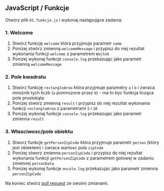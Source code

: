 ## JavaScript / Funkcje

Otwórz plik `01.funkcje.js` i wykonaj następujące zadania:

### 1. Welcome
1. Stwórz funkcję `welcome` która przyjmuje parametr `name`
2. Ponizej stwórz zmienną `welcomeMessage` i przypisz do niej rezultat wykonania funkcji `welcome` z parametrem `Wojtek`
3. Ponizej wykonaj funkcje `console.log` przekazując jako parametr zmienną `welcomeMessage`

### 2. Pole kwadratu
1. Stwórz funkcję `rectangleArea` która przyjmuje parametry `a` i `b` i zwraca mnoznik tych liczb (`a` pomnozone przez `b`) - ma to byc funkcja licząca pole prostokąta
2. Ponizej stwórz zmienną `result` i przypisz do niej rezultat wykonania funkcji `rectangleArea` z parametrami `5` i `10`
3. Ponizej wykonaj funkcje `console.log` przekazujac jako parametr zmienna `result`

### 3. Własciwosc/pole obiektu
1. Stworz funkcje `getPersonZipCode` która przyjmuje parametr `person` (który jest obiektem) i zwraca wartosc pola `zipCode`
2. Ponizej stworz zmienna `personZipCode` i przypisz do niej rezultat wykonania funkcji `getPersonZipCode` z parametrem gotowej w zadaniu zmiennej `personData`
3. Ponizej wykonaj funkcje `oncole.log` przekazujac jako parametr zmienna `personZipCode`

Na koniec stwórz [pull request](../../../00.inne/pull-request.md) ze swoimi zmianami.